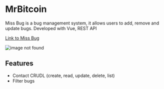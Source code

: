 # MrBitcoin

<p>Miss Bug is a bug management system, it allows users to add, remove and update bugs. Developed with Vue, REST API</p>

<p><a href="" target="blank">Link to Miss Bug</a> 
</p>

![image not found](https://res.cloudinary.com/airbnb22/image/upload/v1685868361/miss-bug_nwgyzm.png)

## Features

- Contact CRUDL (create, read, update, delete, list)
- Filter bugs
